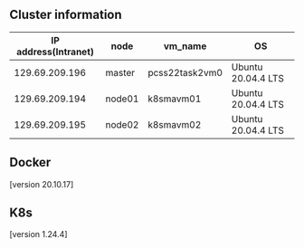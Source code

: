 ## Cluster information

| IP address(Intranet) |   node  |      vm_name    |         OS         |
| -------------------- | ------- | --------------- | ------------------ |
| 129.69.209.196       | master  | pcss22task2vm0  | Ubuntu 20.04.4 LTS |
| 129.69.209.194       | node01  | k8smavm01       | Ubuntu 20.04.4 LTS |
| 129.69.209.195       | node02  | k8smavm02       | Ubuntu 20.04.4 LTS |

## Docker

[version 20.10.17]

## K8s

[version 1.24.4]

